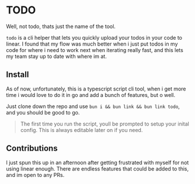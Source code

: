 # TODO

Well, not todo, thats just the name of the tool.

`todo` is a cli helper that lets you quickly upload your todos in your code to
linear. I found that my flow was much better when i just put todos in my code
for where i need to work next when iterating really fast, and this lets my team
stay up to date with where im at.

## Install

As of now, unfortunately, this is a typescript script cli tool, when i get more
time i would love to do it in go and add a bunch of features, but o well.

Just clone down the repo and use `bun i && bun link && bun link todo`, and you
should be good to go.

> The first time you run the script, youll be prompted to setup your inital
> config. This is always editable later on if you need.

## Contributions

I just spun this up in an afternoon after getting frustrated with myself for not
using linear enough. There are endless features that could be added to this, and
im open to any PRs.
